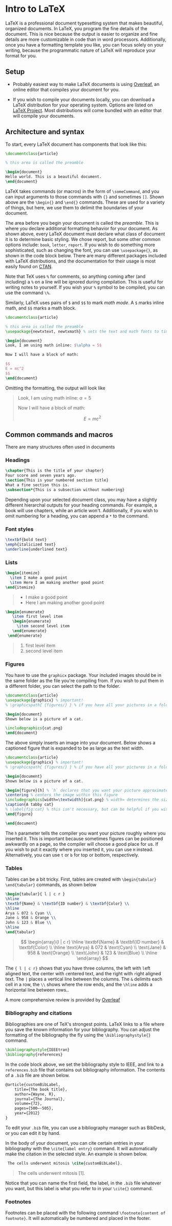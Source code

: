 # Intro to LaTeX

LaTeX is a professional document typesetting system that makes beautiful, organized documents. In LaTeX, you  program the fine details of the document. This is nice because the output is easier to organize and fine details are more customizable in code than in word processors. Additionally, once you have a formatting template you like, you can focus solely on your writing, because the programmatic nature of LaTeX will reproduce your format for you.

## Setup

- Probably easiest way to make LaTeX documents is using [Overleaf](https://www.overleaf.com/project), an online editor that compiles your document for you.

- If you wish to compile your documents locally, you can download a LaTeX distribution for your operating system. Options are listed on [LaTeX Project](https://www.latex-project.org/get/). Most distributions will come bundled with an editor that will compile your documents.

## Architecture and syntax

To start, every LaTeX document has components that look like this:

```latex
\documentclass{article}

% this area is called the preamble

\begin{document}
Hello world. This is a beautiful document.
\end{document}
```

LaTeX takes commands (or macros) in the form of `\someCommand`, and you can input arguments to those commands with `{}` and sometimes `[]`. Shown above are the `\begin{}` and `\end{}` commands. These are used for a variety of things, but here, we use them to delimit the boundaries of your document.

The area before you begin your document is called the *preamble*. This is where you declare additional formatting behavior for your document. As shown above, every LaTeX document must declare what class of document it is to determine basic styling. We chose report, but some other common options include: `book`, `letter`, `report`.  If you wish to do something more sophisticated, such as changing the font, you can use `\usepackage{}`, as shown in the code block below. There are many different packages included with LaTeX distributions, and the documentation for their usage is most easily found on [CTAN](https://ctan.org).

Note that TeX uses `%` for comments, so anything coming after (and including) a `%` on a line will be ignored during compilation. This is useful for writing notes to yourself. If you wish your `%` symbol to be compiled, you can use the command `\%`. 

Similarly, LaTeX uses pairs of `$` and `$$` to mark *math mode*. A  `$` marks inline math, and `$$` marks a math block.

```latex
\documentclass{article}

% this area is called the preamble
\usepackage{newtxtext, newtxmath} % sets the text and math fonts to times new roman

\begin{document}
Look, I am using math inline: $\alpha = 5$

Now I will have a block of math:

$$
E = mc^2
$$
\end{document}
```

Omitting the formatting, the output will look like

> Look, I am using math inline: $\alpha = 5$
>
> Now I will have a block of math:
>
> $$
> E = mc^2 % this won't be shown correctly on github
> $$

## Common commands and macros

There are many structures often used in documents

### Headings

```latex
\chapter{This is the title of your chapter}
Four score and seven years ago.
\section{This is your numbered section title}
What a fine section this is.
\subsection*{This is a subsection without numbering}
```

Depending upon your selected document class, you may have a slightly different hierarchal outputs for your heading commands. For example, a book will use chapters, while an article won't. Additionally, if you wish to omit numbering for a heading, you can append a `*` to the command.

### Font styles

```latex
\textbf{bold text} 
\emph{italicized text}
\underline{underlined text}
```

### Lists

```latex
\begin{itemize}
  \item I make a good point
  \item Here I am making another good point
\end{itemize}
```

> - I make a good point
> - Here I am making another good point

```latex
\begin{enumerate}
   \item first level item
   \begin{enumerate}
     \item second level item
   \end{enumerate}
 \end{enumerate}
```

> 1. first level item
> 	1. second level item

### Figures

You have to use the `graphicx` package. Your included images should be in the same folder as the file you're compiling from. If you wish to put them in a different folder, you can select the path to the folder.

```latex
\documentclass{article}
\usepackage{graphicx} % important!
% \graphicspath{ {figures/} } % if you have all your pictures in a folder, you can select the folder with this

\begin{document}
Shown below is a picture of a cat.

\includegraphics{cat.png}
\end{document}
```

The above simply inserts an image into your document. Below shows a captioned figure that is expanded to be as large as the text width.

```latex
\documentclass{article}
\usepackage{graphicx} % important!
% \graphicspath{ {figures/} } % if you have all your pictures in a folder, you can select the folder with this

\begin{document}
Shown below is a picture of a cat.

\begin{figure}[h] % `h` declares that you want your picture approximately where you inserted it
\centering % centers the image within this figure
\includegraphics[width=\textwidth]{cat.png} % width= determines the size of your image
\caption{A tabby cat}
% \label{fig:cat} % this isn't necessary, but can be helpful if you wish to reference this figure later
\end{figure}

\end{document}
```

The `h` parameter tells the compiler you want your picture roughly where you inserted it. This is important because sometimes figures can be positioned awkwardly on a page, so the compiler will choose a good place for us. If you wish to put it exactly where you inserted it, you can use `H` instead. Alternatively, you can use `t` or `b` for top or bottom, respectively.

### Tables

Tables can be a bit tricky. First, tables are created with `\begin{tabular} \end{tabular}` commands, as shown below

```latex
\begin{tabular}{ l | c r } 
\hline
\textbf{Name} & \textbf{ID number} & \textbf{Color} \\
\hline
Arya & 072 & Cyan \\
Jane & 958 & Orange \\
John & 123 & Blue \\
\hline
\end{tabular}
```

>$$
>\begin{array}{l | c r}
>\hline
>\textbf{Name} & \textbf{ID number} & \textbf{Color} \\
>\hline
>\text{Arya} & 072 & \text{Cyan} \\
>\text{Jane} & 958 & \text{Orange} \\
>\text{John} & 123 & \text{Blue} \\
>\hline
>\end{array}
>$$
>
>

The `{ l | c r}` shows that you have three columns, the left with `l`eft aligned text, the center with `c`entered text, and the right with `r`ight aligned text. The `|` places a vertical line between the columns. The `&` delimits each cell in a row,  the `\\` shows where the row ends, and the `\hline` adds a horizontal line between rows.. 

A more comprehensive review is provided by [Overleaf](https://www.overleaf.com/learn/latex/Tables)

### Bibliography and citations

Bibliographies are one of TeX's strongest points. LaTeX links to a file where you save the known information for your bibliography. You can adjust the formatting of the bibliography the fly using the `\bibliographystyle{}` command. 

```latex
\bibliographystyle{IEEEtran}
\bibliography{references}
```

In the code block above, we set the bibliography style to IEEE, and link to a `references.bib` file that contains out bibliography information. The contents of a `.bib` file are shown below.

```latex
@article{customBibLabel,
	title={The book title},
	author={Wayne, R},
	journal={The Journal},
	volume={72},
	pages={500–-505},
	year={2012}
}
```

To edit your `.bib` file, you can use a bibliography manager such as BibDesk, or you can edit it by hand.

In the body of your document, you can cite certain entries in your bibliography with the `\cite{label entry}` command. It will automatically make the citation in the selected style. An example is shown below.

```latex
 The cells underwent mitosis \cite{customBibLabel}.
```

> The cells underwent mitosis [1].

Notice that you can name the first field, the label, in the `.bib` file whatever you want, but this label is what you refer to in your `\cite{}` command.

### Footnotes

Footnotes can be placed with the following command `\footnote{content of footnote}`. It will automatically be numbered and placed in the footer.

